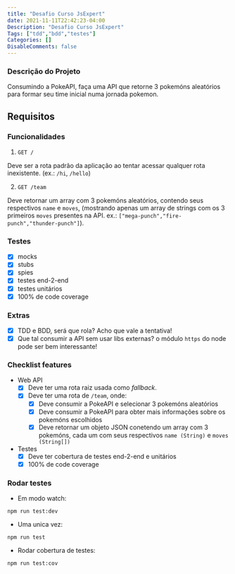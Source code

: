 ```yaml
---
title: "Desafio Curso JsExpert"
date: 2021-11-11T22:42:23-04:00
Description: "Desafio Curso JsExpert"
Tags: ["tdd","bdd","testes"]
Categories: []
DisableComments: false
---
```


### Descrição do Projeto

Consumindo a PokeAPI, faça uma API que retorne 3 pokemóns aleatórios 
para formar seu time inicial numa jornada pokemon.

## Requisitos

### Funcionalidades
1. `GET /` 

Deve ser a rota padrão da aplicação ao tentar acessar qualquer rota inexistente. (ex.: `/hi`, `/hello`)

2. `GET /team`

Deve retornar um array com 3 pokemóns aleatórios, contendo seus respectivos `name` e `moves`, 
(mostrando apenas um array de strings com os 3 primeiros `moves` presentes na API. 
ex.: `["mega-punch","fire-punch","thunder-punch"]`).

### Testes

* [X] mocks
* [X] stubs
* [X] spies
* [X] testes end-2-end
* [X] testes unitários
* [X] 100% de code coverage

### Extras

* [X] TDD e BDD, será que rola? Acho que vale a tentativa!
* [X] Que tal consumir a API sem usar libs externas? o módulo `https` do node pode ser bem interessante!

### Checklist features
- Web API
  * [X] Deve ter uma rota raiz usada como _fallback_.
  * [X] Deve ter uma rota de `/team`, onde: 
    * [X] Deve consumir a PokeAPI e selecionar 3 pokemóns aleatórios
    * [X] Deve consumir a PokeAPI para obter mais informações sobre os pokemóns escolhidos
    * [X] Deve retornar um objeto JSON conetendo um array com 3 pokemóns, cada um com seus respectivos `name (String)` e `moves (String[])`

- Testes
  * [X] Deve ter cobertura de testes end-2-end e unitários
  * [X] 100% de code coverage

### Rodar testes

- Em modo watch: 
```
npm run test:dev
```

- Uma unica vez: 
```
npm run test
```

- Rodar cobertura de testes:  
```
npm run test:cov
```